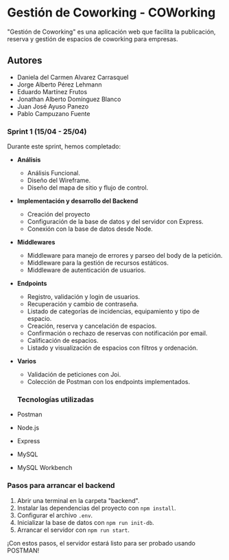 # Gestión de Coworking - COWorking

"Gestión de Coworking" es una aplicación web que facilita la publicación, reserva y gestión de espacios de coworking para empresas.

## Autores

- Daniela del Carmen Alvarez Carrasquel
- Jorge Alberto Pérez Lehmann
- Eduardo Martínez Frutos
- Jonathan Alberto Domínguez Blanco
- Juan José Ayuso Panezo
- Pablo Campuzano Fuente

### Sprint 1 (15/04 - 25/04)

Durante este sprint, hemos completado:

- **Análisis**
  - Análisis Funcional.
  - Diseño del Wireframe.
  - Diseño del mapa de sitio y flujo de control.

- **Implementación y desarrollo del Backend**
  - Creación del proyecto
  - Configuración de la base de datos y del servidor con Express.
  - Conexión con la base de datos desde Node.

- **Middlewares**
  - Middleware para manejo de errores y parseo del body de la petición.
  - Middleware para la gestión de recursos estáticos.
  - Middleware de autenticación de usuarios.

- **Endpoints**
  - Registro, validación y login de usuarios.
  - Recuperación y cambio de contraseña.
  - Listado de categorías de incidencias, equipamiento y tipo de espacio.
  - Creación, reserva y cancelación de espacios.
  - Confirmación o rechazo de reservas con notificación por email.
  - Calificación de espacios.
  - Listado y visualización de espacios con filtros y ordenación.

- **Varios**
  - Validación de peticiones con Joi.
  - Colección de Postman con los endpoints implementados.

  ### Tecnologías utilizadas

- Postman
- Node.js
- Express
- MySQL
- MySQL Workbench

### Pasos para arrancar el backend

1. Abrir una terminal en la carpeta "backend".
2. Instalar las dependencias del proyecto con `npm install`.
3. Configurar el archivo `.env`.
4. Inicializar la base de datos con `npm run init-db`.
5. Arrancar el servidor con `npm run start`.

¡Con estos pasos, el servidor estará listo para ser probado usando POSTMAN!
